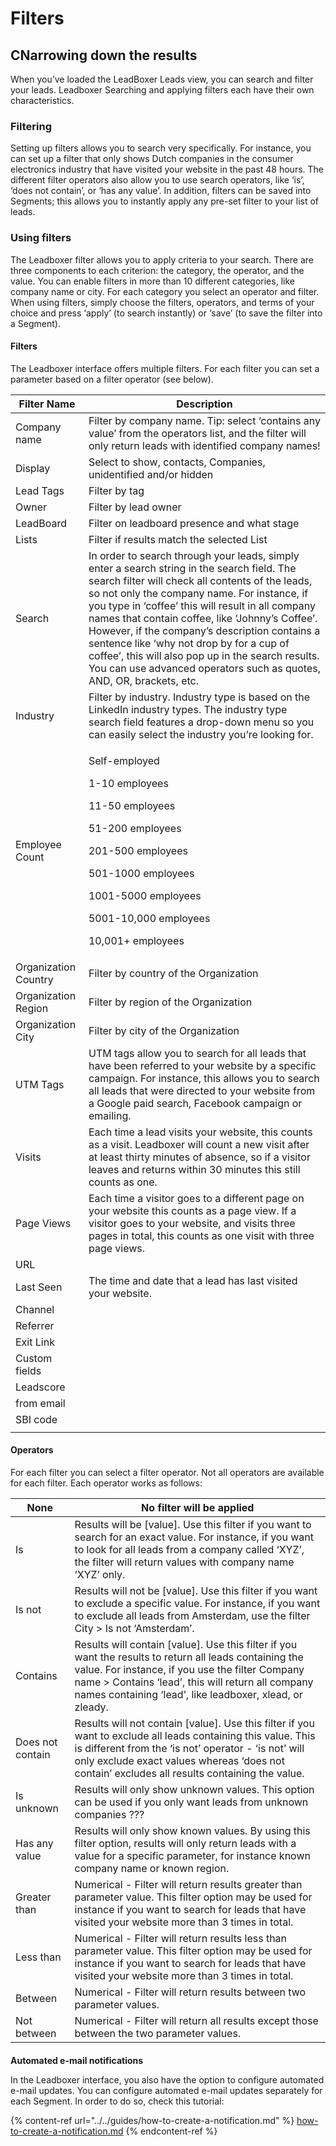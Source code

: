 # Filters

## CNarrowing down the results

When you’ve loaded the LeadBoxer Leads view, you can search and filter your leads. Leadboxer Searching and applying filters each have their own characteristics.

### Filtering

Setting up filters allows you to search very specifically. For instance, you can set up a filter that only shows Dutch companies in the consumer electronics industry that have visited your website in the past 48 hours. The different filter operators also allow you to use search operators, like ‘is’, ‘does not contain’, or ‘has any value’. In addition, filters can be saved into Segments; this allows you to instantly apply any pre-set filter to your list of leads.

### Using filters

The Leadboxer filter allows you to apply criteria to your search. There are three components to each criterion: the category, the operator, and the value. You can enable filters in more than 10 different categories, like company name or city. For each category you select an operator and filter. When using filters, simply choose the filters, operators, and terms of your choice and press ‘apply’ (to search instantly) or ‘save’ (to save the filter into a Segment).

#### Filters

The Leadboxer interface offers multiple filters. For each filter you can set a parameter based on a filter operator (see below).

| Filter Name          | Description                                                                                                                                                                                                                                                                                                                                                                                                                                                                                                                       |
| -------------------- | --------------------------------------------------------------------------------------------------------------------------------------------------------------------------------------------------------------------------------------------------------------------------------------------------------------------------------------------------------------------------------------------------------------------------------------------------------------------------------------------------------------------------------- |
| Company name         | Filter by company name. Tip: select ‘contains any value’ from the operators list, and the filter will only return leads with identified company names!                                                                                                                                                                                                                                                                                                                                                                            |
| Display              | Select to show, contacts, Companies, unidentified and/or hidden                                                                                                                                                                                                                                                                                                                                                                                                                                                                   |
| Lead Tags            | Filter by tag                                                                                                                                                                                                                                                                                                                                                                                                                                                                                                                     |
| Owner                | Filter by lead owner                                                                                                                                                                                                                                                                                                                                                                                                                                                                                                              |
| LeadBoard            | Filter on leadboard presence and what stage                                                                                                                                                                                                                                                                                                                                                                                                                                                                                       |
| Lists                | Filter if results match the selected List                                                                                                                                                                                                                                                                                                                                                                                                                                                                                         |
| Search               | In order to search through your leads, simply enter a search string in the search field. The search filter will check all contents of the leads, so not only the company name. For instance, if you type in ‘coffee’ this will result in all company names that contain coffee, like ‘Johnny’s Coffee’. However, if the company’s description contains a sentence like ‘why not drop by for a cup of coffee’, this will also pop up in the search results. You can use advanced operators such as quotes, AND, OR, brackets, etc. |
| Industry             | Filter by industry. Industry type is based on the LinkedIn industry types. The industry type search field features a drop-down menu so you can easily select the industry you’re looking for.                                                                                                                                                                                                                                                                                                                                     |
| Employee Count       | <p>Self-employed</p><p>1-10 employees</p><p>11-50 employees</p><p>51-200 employees</p><p>201-500 employees</p><p>501-1000 employees</p><p>1001-5000 employees</p><p>5001-10,000 employees</p><p>10,001+ employees</p>                                                                                                                                                                                                                                                                                                             |
| Organization Country | Filter by country of the Organization                                                                                                                                                                                                                                                                                                                                                                                                                                                                                             |
| Organization Region  | Filter by region of the Organization                                                                                                                                                                                                                                                                                                                                                                                                                                                                                              |
| Organization City    | Filter by city of the Organization                                                                                                                                                                                                                                                                                                                                                                                                                                                                                                |
| UTM Tags             | UTM tags allow you to search for all leads that have been referred to your website by a specific campaign. For instance, this allows you to search all leads that were directed to your website from a Google paid search, Facebook campaign or emailing.                                                                                                                                                                                                                                                                         |
| Visits               | Each time a lead visits your website, this counts as a visit. Leadboxer will count a new visit after at least thirty minutes of absence, so if a visitor leaves and returns within 30 minutes this still counts as one.                                                                                                                                                                                                                                                                                                           |
| Page Views           | Each time a visitor goes to a different page on your website this counts as a page view. If a visitor goes to your website, and visits three pages in total, this counts as one visit with three page views.                                                                                                                                                                                                                                                                                                                      |
| URL                  |                                                                                                                                                                                                                                                                                                                                                                                                                                                                                                                                   |
| Last Seen            | The time and date that a lead has last visited your website.                                                                                                                                                                                                                                                                                                                                                                                                                                                                      |
| Channel              |                                                                                                                                                                                                                                                                                                                                                                                                                                                                                                                                   |
| Referrer             |                                                                                                                                                                                                                                                                                                                                                                                                                                                                                                                                   |
| Exit Link            |                                                                                                                                                                                                                                                                                                                                                                                                                                                                                                                                   |
| Custom fields        |                                                                                                                                                                                                                                                                                                                                                                                                                                                                                                                                   |
| Leadscore            |                                                                                                                                                                                                                                                                                                                                                                                                                                                                                                                                   |
| from email           |                                                                                                                                                                                                                                                                                                                                                                                                                                                                                                                                   |
| SBI code             |                                                                                                                                                                                                                                                                                                                                                                                                                                                                                                                                   |
|                      |                                                                                                                                                                                                                                                                                                                                                                                                                                                                                                                                   |

#### Operators

For each filter you can select a filter operator. Not all operators are available for each filter.  Each operator works as follows:

| None             | No filter will be applied                                                                                                                                                                                                                                                    |
| ---------------- | ---------------------------------------------------------------------------------------------------------------------------------------------------------------------------------------------------------------------------------------------------------------------------- |
| Is               | Results will be \[value]. Use this filter if you want to search for an exact value. For instance, if you want to look for all leads from a company called ‘XYZ’, the filter will return values with company name ‘XYZ’ only.                                                 |
| Is not           | Results will not be \[value]. Use this filter if you want to exclude a specific value. For instance, if you want to exclude all leads from Amsterdam, use the filter City > Is not ‘Amsterdam’.                                                                              |
| Contains         | Results will contain \[value]. Use this filter if you want the results to return all leads containing the value. For instance, if you use the filter Company name > Contains ‘lead’, this will return all company names containing ‘lead’, like leadboxer, xlead, or zleady. |
| Does not contain | Results will not contain \[value]. Use this filter if you want to exclude all leads containing this value. This is different from the ‘is not’ operator - ‘is not’ will only exclude exact values whereas ‘does not contain’ excludes all results containing the value.      |
| Is unknown       | Results will only show unknown values. This option can be used if you only want leads from unknown companies ???                                                                                                                                                             |
| Has any value    | Results will only show known values. By using this filter option, results will only return leads with a value for a specific parameter, for instance known company name or known region.                                                                                     |
| Greater than     | Numerical - Filter will return results greater than parameter value. This filter option may be used for instance if you want to search for leads that have visited your website more than 3 times in total.                                                                  |
| Less than        | Numerical - Filter will return results less than parameter value. This filter option may be used for instance if you want to search for leads that have visited your website more than 3 times in total.                                                                     |
| Between          | Numerical - Filter will return results between two parameter values.                                                                                                                                                                                                         |
| Not between      | Numerical - Filter will return all results except those between the two parameter values.                                                                                                                                                                                    |

####

**Automated e-mail notifications**

In the Leadboxer interface, you also have the option to configure automated e-mail updates. You can configure automated e-mail updates separately for each Segment. In order to do so, check this  tutorial:

{% content-ref url="../../guides/how-to-create-a-notification.md" %}
[how-to-create-a-notification.md](../../guides/how-to-create-a-notification.md)
{% endcontent-ref %}
